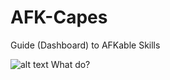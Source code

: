 # AFK-Capes
Guide (Dashboard) to AFKable Skills


![alt text](http://vignette2.wikia.nocookie.net/runescape2/images/8/84/Agility-icon.png/revision/latest/scale-to-width-down/18?cb=20120122221423 "Agility") What do?

